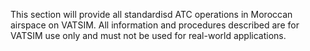 This section will provide all standardisd ATC operations in Moroccan airspace on VATSIM. All information and procedures described are for VATSIM use only and must not be used for real-world applications.